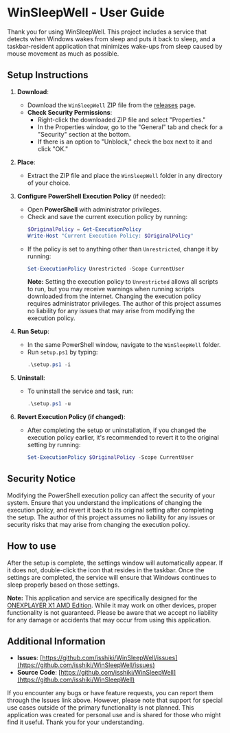# WinSleepWell - User Guide

Thank you for using WinSleepWell. This project includes a service that detects when Windows wakes from sleep and puts it back to sleep, and a taskbar-resident application that minimizes wake-ups from sleep caused by mouse movement as much as possible.

## Setup Instructions

1. **Download**:
    - Download the `WinSleepWell` ZIP file from the [releases](https://github.com/isshiki/WinSleepWell/releases) page.
    - **Check Security Permissions**:
        - Right-click the downloaded ZIP file and select "Properties."
        - In the Properties window, go to the "General" tab and check for a "Security" section at the bottom.
        - If there is an option to "Unblock," check the box next to it and click "OK."

2. **Place**:
    - Extract the ZIP file and place the `WinSleepWell` folder in any directory of your choice.

3. **Configure PowerShell Execution Policy** (if needed):
    - Open **PowerShell** with administrator privileges.
    - Check and save the current execution policy by running:
      ```powershell
      $OriginalPolicy = Get-ExecutionPolicy
      Write-Host "Current Execution Policy: $OriginalPolicy"
      ```
    - If the policy is set to anything other than `Unrestricted`, change it by running:
      ```powershell
      Set-ExecutionPolicy Unrestricted -Scope CurrentUser
      ```
      **Note:** Setting the execution policy to `Unrestricted` allows all scripts to run, but you may receive warnings when running scripts downloaded from the internet. Changing the execution policy requires administrator privileges. The author of this project assumes no liability for any issues that may arise from modifying the execution policy.

4. **Run Setup**:
    - In the same PowerShell window, navigate to the `WinSleepWell` folder.
    - Run `setup.ps1` by typing:
      ```powershell
      .\setup.ps1 -i
      ```

5. **Uninstall**:
    - To uninstall the service and task, run:
      ```powershell
      .\setup.ps1 -u
      ```

6. **Revert Execution Policy (if changed)**:
    - After completing the setup or uninstallation, if you changed the execution policy earlier, it's recommended to revert it to the original setting by running:
      ```powershell
      Set-ExecutionPolicy $OriginalPolicy -Scope CurrentUser
      ```

## Security Notice
Modifying the PowerShell execution policy can affect the security of your system. Ensure that you understand the implications of changing the execution policy, and revert it back to its original setting after completing the setup. The author of this project assumes no liability for any issues or security risks that may arise from changing the execution policy.

## How to use  
After the setup is complete, the settings window will automatically appear. If it does not, double-click the icon that resides in the taskbar. Once the settings are completed, the service will ensure that Windows continues to sleep properly based on those settings.

**Note:** This application and service are specifically designed for the [ONEXPLAYER X1 AMD Edition](https://onexplayerstore.com/collections/x1/products/onexplayer-x1-amd-ryzen%E2%84%A2-7-8840u-10-95-3-in-1-gaming-handheld-pre-sale). While it may work on other devices, proper functionality is not guaranteed. Please be aware that we accept no liability for any damage or accidents that may occur from using this application.

## Additional Information

- **Issues**: [https://github.com/isshiki/WinSleepWell/issues](https://github.com/isshiki/WinSleepWell/issues)
- **Source Code**: [https://github.com/isshiki/WinSleepWell](https://github.com/isshiki/WinSleepWell)

If you encounter any bugs or have feature requests, you can report them through the Issues link above. However, please note that support for special use cases outside of the primary functionality is not planned. This application was created for personal use and is shared for those who might find it useful. Thank you for your understanding.

